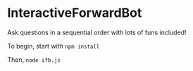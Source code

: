 # InteractiveForwardBot
Ask questions in a sequential order with lots of funs included!

To begin, start with ```npm install```

Then, ```node ifb.js```
